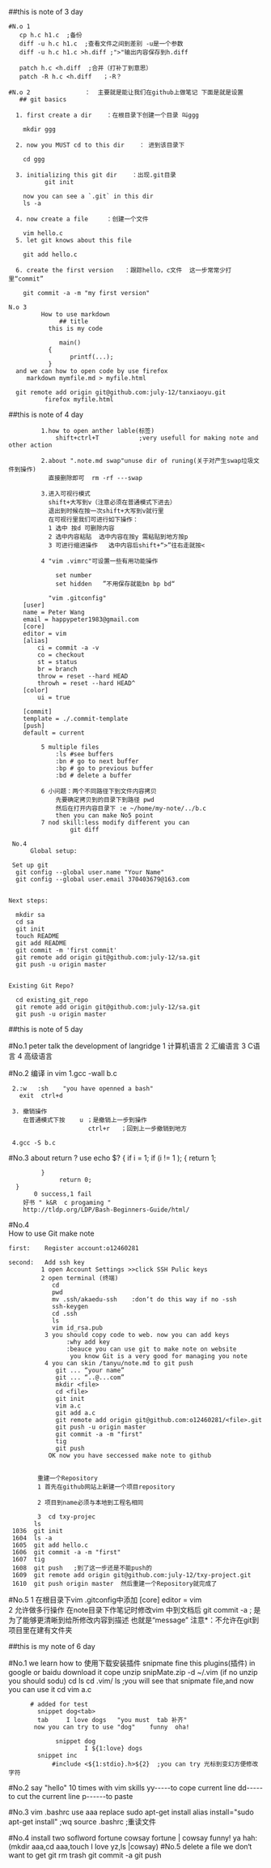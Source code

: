 ##this is note of 3 day

    #N.o 1
       cp h.c h1.c  ;备份
       diff -u h.c h1.c  ;查看文件之间到差别 -u是一个参数
       diff -u h.c h1.c >h.diff ;">"输出内容保存到h.diff

       patch h.c <h.diff  ;合并（打补丁到意思）
       patch -R h.c <h.diff   ；-R？

    #N.o 2               ：  主要就是能让我们在github上做笔记 下面是就是设置
       ## git basics     

      1. first create a dir    ：在根目录下创建一个目录 叫ggg
      
        mkdir ggg

      2. now you MUST cd to this dir    ： 进到该目录下

        cd ggg

      3. initializing this git dir    ：出现.git目录
              git init

        now you can see a `.git` in this dir
        ls -a

      4. now create a file     ：创建一个文件

        vim hello.c
      5. let git knows about this file

        git add hello.c

      6. create the first version   ：跟踪hello，c文件  这一步常常少打里“commit”

        git commit -a -m "my first version"

    N.o 3
             How to use markdown
                  ## title
               this is my code

                  main()
               {
                     printf(...);
               }
      and we can how to open code by use firefox
         markdown mymfile.md > myfile.html

      git remote add origin git@github.com:july-12/tanxiaoyu.git
              firefox myfile.html
   

##this is note of 4 day

             1.how to open anther lable(标签)
                 shift+ctrl+T           ;very usefull for making note and other action

             2.about ".note.md swap"unuse dir of runing(关于对产生swap垃圾文件到操作)
               直接删除即可  rm -rf ---swap

             3.进入可视行模式
               shift+大写到v（注意必须在普通模式下进去）
               退出到时候在按一次shift+大写到v就行里
               在可视行里我们可进行如下操作：
               1 选中 按d 可删除内容
               2 选中内容粘贴  选中内容在按y 需粘贴到地方按p
               3 可进行缩进操作   选中内容后shift+“>”往右走就按<
          
             4 "vim .vimrc"可设置一些有用功能操作

                 set number
                 set hidden   ”不用保存就能bn bp bd“

               "vim .gitconfig"  
		[user]
		name = Peter Wang
		email = happypeter1983@gmail.com
		[core]
		editor = vim
		[alias]
		    ci = commit -a -v
		    co = checkout
		    st = status
		    br = branch
		    throw = reset --hard HEAD
		    throwh = reset --hard HEAD^
		[color]
		    ui = true

		[commit]
		template = ./.commit-template
		[push]
		default = current

             5 multiple files
                 :ls #see buffers
                 :bn # go to next buffer
                 :bp # go to previous buffer
                 :bd # delete a buffer

             6 小问题：两个不同路径下到文件内容拷贝
                 先要确定拷贝到的目录下到路径 pwd 
                 然后在打开内容目录下 :e ~/home/my-note/../b.c
                 then you can make No5 point
             7 nod skill:less modify different you can 
                     git diff

     No.4
		  Global setup:

	 Set up git
	  git config --global user.name "Your Name"
	  git config --global user.email 370403679@163.com
		

	Next steps:

	  mkdir sa
	  cd sa
	  git init
	  touch README
	  git add README
	  git commit -m 'first commit'
	  git remote add origin git@github.com:july-12/sa.git
	  git push -u origin master
	      

	Existing Git Repo?

	  cd existing_git_repo
	  git remote add origin git@github.com:july-12/sa.git
	  git push -u origin master
         
##this is note of 5 day

#No.1  peter talk the development of langridge 
      1 计算机语言
      2 汇编语言
      3 C语言
      4 高级语言

#No.2  编译 in vim
     1.gcc -wall b.c

     2.:w   :sh    "you have openned a bash"
       exit  ctrl+d

     3. 撤销操作
        在普通模式下按    u ；是撤销上一步到操作
                          ctrl+r   ；回到上一步撤销到地方

     4.gcc -S b.c
   
#No.3 about return ?
        use echo $? 
      {
            if i = 1;
            if (i != 1 );
             { 
                  return 1;
                 
             }
                  return 0;     
      }
           0 success,1 fail
        好书 " k&R  c progaming "  
        http://tldp.org/LDP/Bash-Beginners-Guide/html/
                      

#No.4      
    How to use Git make note
   
    first:    Register account:o12460281
 
    second:   Add ssh key
             1 open Account Settings >>click SSH Pulic keys
             2 open terminal (终端)
                cd
                pwd
                mv .ssh/akaedu-ssh    :don‘t do this way if no -ssh
                ssh-keygen
                cd .ssh
                ls
                vim id_rsa.pub
              3 you should copy code to web. now you can add keys
                    :why add key
                    :beauce you can use git to make note on website
                     you know Git is a very good for managing you note
              4 you can skin /tanyu/note.md to git push
                 git ... “your name” 
                 git ... “..@...com” 
                 mkdir <file> 
                 cd <file>
                 git init
                 vim a.c
                 git add a.c
                 git remote add origin git@github.com:o12460281/<file>.git
                 git push -u origin master
                 git commit -a -m "first"
                 tig
                 git push
               OK now you have seccessed make note to github
                
                
            重建一个Repository    
            1 首先在github网站上新建一个项目repository

            2 项目到name必须与本地到工程名相同

            3  cd txy-projec
	       ls
	 1036  git init
	 1604  ls -a
	 1605  git add hello.c
	 1606  git commit -a -m "first"
	 1607  tig
	 1608  git push   ;到了这一步还是不能push的
	 1609  git remote add origin git@github.com:july-12/txy-project.git
	 1610  git push origin master  然后重建一个Repository就完成了
#No.5    1  在根目录下vim .gitconfig中添加
               [core] 
                   editor =  vim      
           2    允许做多行操作
                在note目录下作笔记时修改vim 中到文档后
                git commit -a   ;  是为了能够更清晰到给所修改内容到描述
                                   也就是“message”
            注意*：不允许在git到项目里在建有文件夹  
 
##this is my note of 6 day

#No.1     we learn how to 使用下载安装插件 snipmate
            fine this plugins(插件)	in google or baidu
            download  it
       cope unzip snipMate.zip -d ~/.vim (if no unzip you should sodu)                        cd
	      ls
	      cd .vim/
	      ls       ;you will see that snipmate file,and now you can use it
	      cd
	      vim a.c
           
          # added for test
            snippet dog<tab>
            tab     I love dogs   "you must  tab 补齐"
           now you can try to use "dog"    funny  oha!

                 snippet dog
                         I ${1:love} dogs
	        snippet inc
	        	#include <${1:stdio}.h>${2}  ;you can try 光标到变幻方便修改字符
      
#No.2     say "hello"  10 times with vim skills
          yy-----to cope current line
          dd-----to cut the current line
          p------to paste

#No.3      vim .bashrc
           use aaa replace sudo apt-get install
           alias  install="sudo apt-get install" ;wq 
           source .bashrc ;重读文件  

#No.4     install two soflword
          fortune    cowsay
          fortune | cowsay
          funny! ya hah: (mkdir aaa,cd aaa,touch I love yz,ls |cowsay)
#No.5    delete a file we don‘t want to get
          git rm  trash
          git commit -a
          git push             
